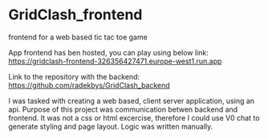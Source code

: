 # GridClash_frontend
frontend for a web based tic tac toe game

App frontend has ben hosted, you can play using below link:
https://gridclash-frontend-326356427471.europe-west1.run.app

Link to the repository with the backend:
https://github.com/radekbys/GridClash_backend

I was tasked with creating a web based, client server application, using an api.
Purpose of this project was communication betwen backend and frontend. It was not a css or html excercise, therefore I could use V0 chat to generate styling and page layout. Logic was written manually.
